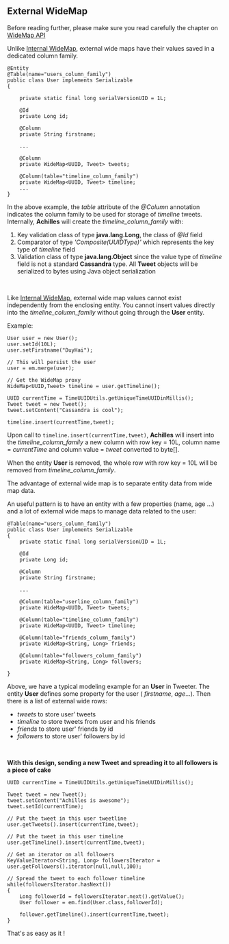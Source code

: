 ## External WideMap

 Before reading further, please make sure you read carefully the chapter on [WideMap API][wideMapAPI]

 Unlike [Internal WideMap][internalWideMap], external wide maps have their values saved in a dedicated column family.
 
	@Entity
 	@Table(name="users_column_family")
	public class User implements Serializable
	{

		private static final long serialVersionUID = 1L;

		@Id
		private Long id;

		@Column
		private String firstname;

		...
		
		@Column
		private WideMap<UUID, Tweet> tweets; 

		@Column(table="timeline_column_family")
		private WideMap<UUID, Tweet> timeline; 		
		...
	}
 
 In the above example, the *table* attribute of the *@Column* annotation indicates the column family to be used for 
 storage of *timeline* tweets. Internally, **Achilles** will create the *timeline\_column\_family* with:
 
 1. Key validation class of type **java.lang.Long**, the class of *@Id* field
 2. Comparator of type *'Composite(UUIDType)'* which represents the key type of *timeline* field
 3. Validation class of type **java.lang.Object** since the value type of *timeline* field is not a standard
	**Cassandra** type. All **Tweet** objects will be serialized to bytes using Java object serialization
<br/>

Like [Internal WideMap][internalWideMap], external wide map values cannot exist independently from the enclosing
 entity. You cannot insert values directly into the *timeline\_column\_family* without going through the **User** entity.
 
 Example:
 
	User user = new User();
	user.setId(10L);
	user.setFirstname("DuyHai");
	
	// This will persist the user
	user = em.merge(user);
 
	// Get the WideMap proxy
	WideMap<UUID,Tweet> timeline = user.getTimeline();
	
	UUID currentTime = TimeUUIDUtils.getUniqueTimeUUIDinMillis();
	Tweet tweet = new Tweet();
	tweet.setContent("Cassandra is cool");
	
	timeline.insert(currentTime,tweet);
 

 Upon call to `timeline.insert(currentTime,tweet)`, **Achilles** will insert into the *timeline\_column\_family* a new column
 with row key = 10L, column name = *currentTime* and column value = *tweet* converted to byte[].
 
 When the entity **User** is removed, the whole row with row key = 10L will be removed from *timeline\_column\_family*.
 
 The advantage of external wide map is to separate entity data from wide map data. 

 An useful pattern is to have an entity with a few properties (name, age ...) and a lot of external wide maps to manage data related
 to the user:

 	@Table(name="users_column_family")
	public class User implements Serializable
	{
		private static final long serialVersionUID = 1L;

		@Id
		private Long id;

		@Column
		private String firstname;

		...
			
		@Column(table="userline_column_family")
		private WideMap<UUID, Tweet> tweets; 	

		@Column(table="timeline_column_family")
		private WideMap<UUID, Tweet> timeline; 			
		
		@Column(table="friends_column_family")
		private WideMap<String, Long> friends; 			

		@Column(table="followers_column_family")
		private WideMap<String, Long> followers;		

	}
	
 Above, we have a typical modeling example for an **User** in Tweeter. The entity **User** defines some property for the user ( *firstname*,
 *age*...). Then there is a list of external wide rows:
 
 - *tweets* to store user' tweets
 - *timeline* to store tweets from user and his friends
 - *friends* to store user' friends by id
 - *followers* to store user' followers by id
<br/>

**With this design, sending a new Tweet and spreading it to all followers is a piece of cake**
 
	UUID currentTime = TimeUUIDUtils.getUniqueTimeUUIDinMillis();
	
	Tweet tweet = new Tweet();
	tweet.setContent("Achilles is awesome");
	tweet.setId(currentTime);
	
	// Put the tweet in this user tweetline
	user.getTweets().insert(currentTime,tweet);
	
	// Put the tweet in this user timeline
	user.getTimeline().insert(currentTime,tweet);
	
	// Get an iterator on all followers
	KeyValueIterator<String, Long> followersIterator = user.getFollowers().iterator(null,null,100);
	
	// Spread the tweet to each follower timeline
	while(followersIterator.hasNext())
	{
		Long followerId = followersIterator.next().getValue();
		User follower = em.find(User.class,followerId);
		
		follower.getTimeline().insert(currentTime,tweet);
	}
	
 That's as easy as it !	
	
[quickTuto]: /documentation/quickTuto.markdown
[annotations]: /documentation/annotations.markdown
[emOperations]: /documentation/emOperations.markdown
[collectionsAndMaps]: /documentation/collectionsAndMaps.markdown
[dirtyCheck]: /documentation/dirtyCheck.markdown
[wideMapAPI]: /documentation/wideMapAPI.markdown
[internalWideMap]: /documentation/internalWideMap.markdown
[externalWideMap]: /documentation/externalWideMap.markdown
[cfDirectMapping]: /documentation/cfDirectMapping.markdown
[multiComponentKey]: /documentation/multiComponentKey.markdown
[joinColumns]: /documentation/joinColumns.markdown
[manualCFCreation]:  /documentation/manualCFCreation.markdown
